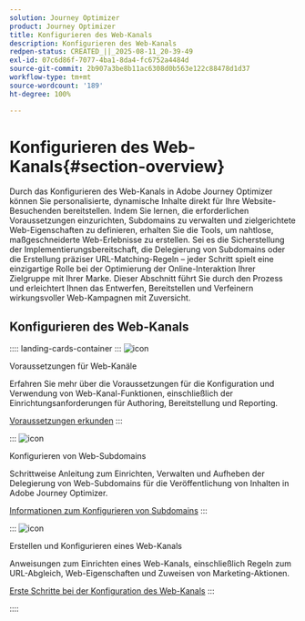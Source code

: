 ```yaml
---
solution: Journey Optimizer
product: Journey Optimizer
title: Konfigurieren des Web-Kanals
description: Konfigurieren des Web-Kanals
redpen-status: CREATED_||_2025-08-11_20-39-49
exl-id: 07c6d86f-7077-4ba1-8da4-fc6752a4484d
source-git-commit: 2b907a3be8b11ac6308d0b563e122c88478d1d37
workflow-type: tm+mt
source-wordcount: '189'
ht-degree: 100%

---
```


# Konfigurieren des Web-Kanals{#section-overview}

Durch das Konfigurieren des Web-Kanals in Adobe Journey Optimizer können Sie personalisierte, dynamische Inhalte direkt für Ihre Website-Besuchenden bereitstellen. Indem Sie lernen, die erforderlichen Voraussetzungen einzurichten, Subdomains zu verwalten und zielgerichtete Web-Eigenschaften zu definieren, erhalten Sie die Tools, um nahtlose, maßgeschneiderte Web-Erlebnisse zu erstellen. Sei es die Sicherstellung der Implementierungsbereitschaft, die Delegierung von Subdomains oder die Erstellung präziser URL-Matching-Regeln – jeder Schritt spielt eine einzigartige Rolle bei der Optimierung der Online-Interaktion Ihrer Zielgruppe mit Ihrer Marke. Dieser Abschnitt führt Sie durch den Prozess und erleichtert Ihnen das Entwerfen, Bereitstellen und Verfeinern wirkungsvoller Web-Kampagnen mit Zuversicht.

## Konfigurieren des Web-Kanals

:::: landing-cards-container
:::
![icon](https://cdn.experienceleague.adobe.com/icons/book.svg?lang=de)

Voraussetzungen für Web-Kanäle

Erfahren Sie mehr über die Voraussetzungen für die Konfiguration und Verwendung von Web-Kanal-Funktionen, einschließlich der Einrichtungsanforderungen für Authoring, Bereitstellung und Reporting.

[Voraussetzungen erkunden](../using/web/web-prerequisites.md)
:::

:::
![icon](https://cdn.experienceleague.adobe.com/icons/gear.svg?lang=de)

Konfigurieren von Web-Subdomains

Schrittweise Anleitung zum Einrichten, Verwalten und Aufheben der Delegierung von Web-Subdomains für die Veröffentlichung von Inhalten in Adobe Journey Optimizer.

[Informationen zum Konfigurieren von Subdomains](../using/web/web-delegated-subdomains.md)
:::

:::
![icon](https://cdn.experienceleague.adobe.com/icons/circle-play.svg?lang=de)

Erstellen und Konfigurieren eines Web-Kanals

Anweisungen zum Einrichten eines Web-Kanals, einschließlich Regeln zum URL-Abgleich, Web-Eigenschaften und Zuweisen von Marketing-Aktionen.

[Erste Schritte bei der Konfiguration des Web-Kanals](../using/web/web-configuration.md)
:::

::::
